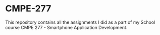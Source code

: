 # CMPE-277
This repository contains all the assignments I did as a part of my School course CMPE 277 - Smartphone Application Development.
